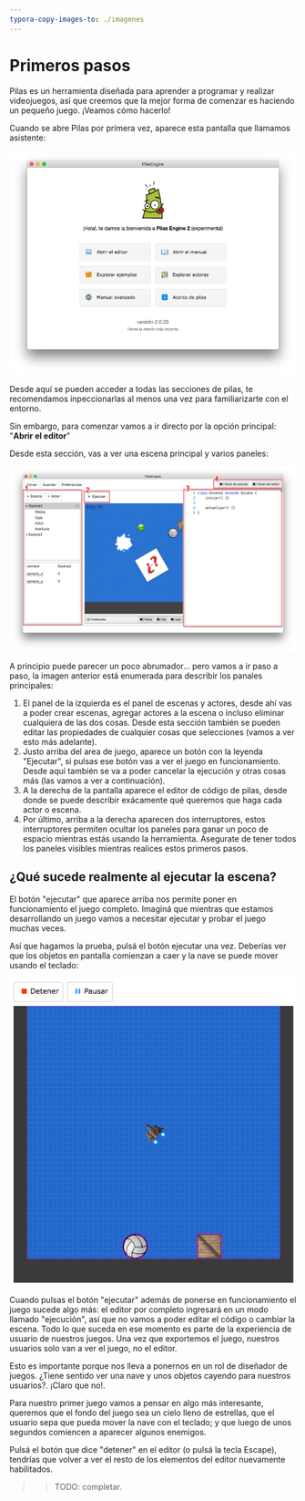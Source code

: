 ```yaml
---
typora-copy-images-to: ./imagenes
---
```


# Primeros pasos

Pilas es un herramienta diseñada para aprender a programar y realizar videojuegos, así que creemos que la mejor forma de comenzar es haciendo un pequeño juego. ¡Veamos cómo hacerlo!

Cuando se abre Pilas por primera vez, aparece esta pantalla que llamamos asistente:

![portada](imagenes/portada.png)

Desde aquí se pueden acceder a todas las secciones de pilas, te recomendamos inpeccionarlas al menos una vez para familiarizarte con el entorno.

Sin embargo, para comenzar vamos a ir directo por la opción principal: "**Abrir el editor**"

Desde esta sección, vas a ver una escena principal y varios paneles:

![editor](imagenes/editor.png)

A principio puede parecer un poco abrumador… pero vamos a ir paso a paso, la imagen anterior está enumerada para describir los panales principales:

1. El panel de la izquierda es el panel de escenas y actores, desde ahí vas a poder crear escenas, agregar actores a la escena o incluso eliminar cualquiera de las dos cosas. Desde esta sección también se pueden editar las propiedades de cualquier cosas que selecciones (vamos a ver esto más adelante).
2. Justo arriba del area de juego, aparece un botón con la leyenda "Ejecutar", si pulsas ese botón vas a ver el juego en funcionamiento. Desde aquí también se va a poder cancelar la ejecución y otras cosas más (las vamos a ver a continuación).
3. A la derecha de la pantalla aparece el editor de código de pilas, desde donde se puede describir exácamente qué queremos que haga cada actor o escena.
4. Por último, arriba a la derecha aparecen dos interruptores, estos interruptores permiten ocultar los paneles para ganar un poco de espacio mientras estás usando la herramienta. Asegurate de tener todos los paneles visibles mientras realices estos primeros pasos.



## ¿Qué sucede realmente al ejecutar la escena?

El botón "ejecutar" que aparece arriba nos permite poner en funcionamiento el juego completo. Imaginá que mientras que estamos desarrollando un juego vamos a necesitar ejecutar y probar el juego muchas veces.

Así que hagamos la prueba, pulsá el botón ejecutar una vez. Deberías ver que los objetos en pantalla comienzan a caer y la nave se puede mover usando el teclado:

![ave-157592](imagenes/nave-1575920.png)

Cuando pulsas el botón "ejecutar" además de ponerse en funcionamiento el juego sucede algo más: el editor por completo ingresará en un modo llamado "ejecución", así que no vamos a poder editar el código o cambiar la escena. Todo lo que suceda en ese momento es parte de la experiencia de usuario de nuestros juegos. Una vez que exportemos el juego, nuestros usuarios solo van a ver el juego, no el editor.

Esto es importante porque nos lleva a ponernos en un rol de diseñador de juegos. ¿Tiene sentido ver una nave y unos objetos cayendo para nuestros usuarios?. ¡Claro que no!.

Para nuestro primer juego vamos a pensar en algo más interesante, queremos que el fondo del juego sea un cielo lleno de estrellas, que el usuario sepa que pueda mover la nave con el teclado; y que luego de unos segundos comiencen a aparecer algunos enemigos.

Pulsá el botón que dice "detener" en el editor (o pulsá la tecla Escape), tendrías que volver a ver el resto de los elementos del editor nuevamente habilitados.



> > TODO: completar.